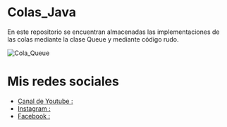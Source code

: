 # Colas_Java
En este repositorio se encuentran almacenadas las implementaciones de las colas mediante la clase Queue y mediante código rudo.

![Cola_Queue](https://user-images.githubusercontent.com/85718854/128092657-0b40bafd-dbcc-47ec-8ea0-4b1542dca89a.png)

# Mis redes sociales

  * [Canal de Youtube :](https://www.youtube.com/channel/UCEUrVWPMTrXIWzn5CwnjYhQ)
  * [Instagram :](https://instagram.com/juankestevez?igshid=1b8l23wmuja5n)
  * [Facebook  :](https://www.facebook.com/juancarlos.estevezvargas.98)

